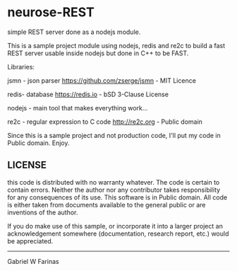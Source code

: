 # neurose-REST
simple REST server done as a nodejs module.


This is a sample project module using nodejs, redis and re2c to build a fast REST
server usable inside nodejs but done in C++ to be FAST.

Libraries:

jsmn - json parser https://github.com/zserge/jsmn - MIT Licence

redis- database https://redis.io - bSD 3-Clause License

nodejs - main tool that makes everything work...

re2c - regular expression to C code http://re2c.org - Public domain

Since this is a sample project and not production code, I'll put
my code in Public domain. Enjoy.

LICENSE
--------------------------------------------------------------------------------
this code is distributed with no warranty whatever. The code is certain to 
contain errors. Neither the author nor any contributor takes responsibility 
for any consequences of its use. This software is in Public domain. All code
 is either taken from documents available to the general public or are 
inventions of the author.

If you do make use of this sample, or incorporate it into a larger project an
acknowledgement somewhere (documentation, research report, etc.) would be
appreciated.

--------------------------------------------------------------------------------


Gabriel W Farinas
